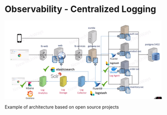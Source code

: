 # Observability - Centralized Logging

![Alt text](image-3.png)

Example of architecture based on open source projects

